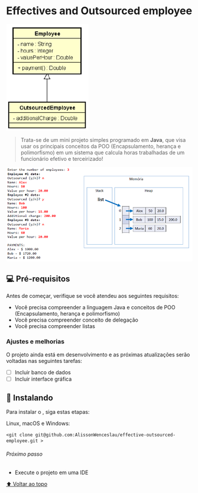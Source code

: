 # Effectives and Outsourced employee

<img src="img/diagrama_classes.PNG" alt="Diagrama de Classes">

> Trata-se de um mini projeto simples programado em **Java**, que visa usar os principais conceitos da POO (Encapsulamento, herança e polimorfismo) em um sistema que calcula horas trabalhadas de um funcionário efetivo e terceirizado!

<img src="img/funcionamento.PNG" alt="Funcionamento">

## 💻 Pré-requisitos

Antes de começar, verifique se você atendeu aos seguintes requisitos:
<!---Estes são apenas requisitos de exemplo. Adicionar, duplicar ou remover conforme necessário--->
* Você precisa compreender a linguagem Java e conceitos de POO (Encapsulamento, herança e polimorfismo)
* Você precisa compreender conceito de delegação
* Você precisa compreender listas
<!--* Você leu `<guia / link / documentação_relacionada_ao_projeto>`.-->

### Ajustes e melhorias

O projeto ainda está em desenvolvimento e as próximas atualizações serão voltadas nas seguintes tarefas:

- [ ] Incluir banco de dados
- [ ] Incluir interface gráfica
## 🚀 Instalando <Order client>

Para instalar o <Order>, siga estas etapas:

Linux, macOS e Windows:
```
<git clone git@github.com:AlissonWenceslau/effective-outsourced-employee.git >
```
###### Próximo passo
* Execute o projeto em uma IDE


[⬆ Voltar ao topo](#client-order)<br>